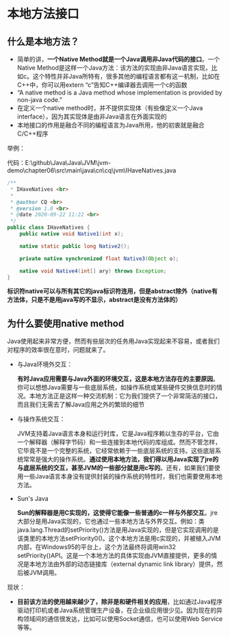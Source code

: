 # 本地方法接口

## 什么是本地方法？

- 简单的讲，**一个Native Method就是一个Java调用非Java代码的接口**。一个Native Method是这样一个Java方法：该方法的实现由非Java语言实现，比如c。这个特性并非Java所特有，很多其他的编程语言都有这一机制，比如在C++中，你可以用extern “c”告知C++编译器去调用一个c的函数
- “A native method is a Java method whose implementation is provided by non-java code.”
- 在定义一个native method时，并不提供实现体（有些像定义一个Java interface），因为其实现体是由非Java语言在外面实现的
- 本地接口的作用是融合不同的编程语言为Java所用，他的初衷就是融合C/C++程序

举例：

代码：E:\github\Java\Java\JVM\jvm-demo\chapter06\src\main\java\cn\cq\jvm\IHaveNatives.java

```java
/**
 * IHaveNatives <br>
 *
 * @author CQ <br>
 * @version 1.0 <br>
 * @date 2020-09-22 11:22 <br>
 */
public class IHaveNatives {
    public native void Native1(int x);

    native static public long Native2();

    private native synchronized float Native3(Object o);

    native void Native4(int[] ary) throws Exception;
}
```

**标识符native可以与所有其它的java标识符连用，但是abstract除外（native有方法体，只是不是用java写的不显示，abstract是没有方法体的）**



## 为什么要使用native method

Java使用起来非常方便，然而有些层次的任务用Java实现起来不容易，或者我们对程序的效率很在意时，问题就来了。

- 与Java环境外交互：

  **有时Java应用需要与Java外面的环境交互，这是本地方法存在的主要原因**。你可以想想Java需要与一些底层系统，如操作系统或某些硬件交换信息时的情况。本地方法正是这样一种交流机制：它为我们提供了一个非常简洁的接口，而且我们无需去了解Java应用之外的繁琐的细节

- 与操作系统交互：

  JVM支持着Java语言本身和运行时库，它是Java程序赖以生存的平台，它由一个解释器（解释字节码）和一些连接到本地代码的库组成。然而不管怎样，它毕竟不是一个完整的系统，它经常依赖于一些底层系统的支持。这些底层系统常常是强大的操作系统。**通过使用本地方法，我们得以用Java实现了jre的与底层系统的交互，甚至JVM的一些部分就是用c写的**。还有，如果我们要使用一些Java语言本身没有提供封装的操作系统的特性时，我们也需要使用本地方法。

- Sun's Java

  **Sun的解释器是用C实现的，这使得它能像一些普通的c一样与外部交互**。jre大部分是用Java实现的，它也通过一些本地方法与外界交互。例如：类java.lang.Thread的setPriority()方法是用Java实现的，但是它实现调用的是该类里的本地方法setPriority0()。这个本地方法是用c实现的，并被植入JVM内部，在Windows95的平台上，这个方法最终将调用win32 setPriority()API。这是一个本地方法的具体实现由JVM直接提供，更多的情况是本地方法由外部的动态链接库（external dynamic link library）提供，然后被JVM调用。

现状：

- **目前该方法的使用越来越少了，除非是和硬件相关的应用**，比如通过Java程序驱动打印机或者Java系统管理生产设备，在企业级应用很少见。因为现在的异构领域间的通信很发达，比如可以使用Socket通信，也可以使用Web Service等等。





